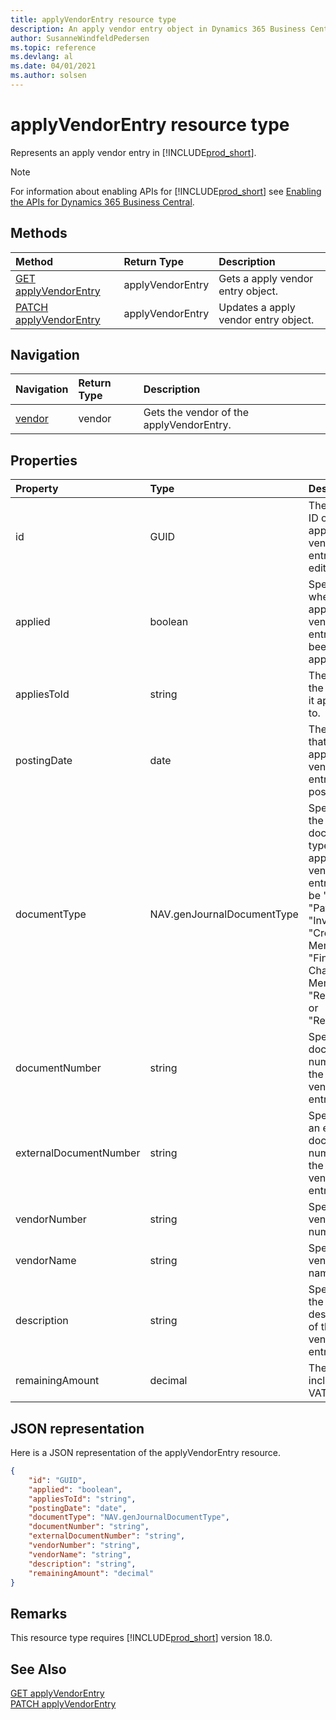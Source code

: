 ```yaml
---
title: applyVendorEntry resource type  
description: An apply vendor entry object in Dynamics 365 Business Central.
author: SusanneWindfeldPedersen
ms.topic: reference
ms.devlang: al
ms.date: 04/01/2021
ms.author: solsen
---
```


# applyVendorEntry resource type

<!-- START>DO_NOT_EDIT -->
<!-- IMPORTANT:Do not edit any of the content between here and the END>DO_NOT_EDIT. -->
Represents an apply vendor entry in [!INCLUDE[prod_short](../../../includes/prod_short.md)].

> [!NOTE]
> For information about enabling APIs for [!INCLUDE[prod_short](../../../includes/prod_short.md)] see [Enabling the APIs for Dynamics 365 Business Central](../enabling-apis-for-dynamics-nav.md).

## Methods

| Method | Return Type|Description |
|:--------------------|:-----------|:-------------------------|
|[GET applyVendorEntry](../api/dynamics_applyvendorentry_get.md)|applyVendorEntry|Gets a apply vendor entry object.|
|[PATCH applyVendorEntry](../api/dynamics_applyvendorentry_update.md)|applyVendorEntry|Updates a apply vendor entry object.|


## Navigation

| Navigation |Return Type| Description |
|:----------|:----------|:-----------------|
|[vendor](dynamics_vendor.md)|vendor |Gets the vendor of the applyVendorEntry.|

## Properties

| Property           | Type   |Description     |
|:-------------------|:-------|:---------------|
|id|GUID|The unique ID of the apply vendor entry. Non-editable.|
|applied|boolean|Specifies whether the apply vendor entry has been applied.|
|appliesToId|string|The ID of the vendor it applies to.|
|postingDate|date|The date that the apply vendor entry   is posted.|
|documentType|NAV.genJournalDocumentType|Specifies the document type of the apply vendor entry. It can be " ", "Payment", "Invoice", "Credit Memo", "Finance Charge Memo", "Reminder" or "Refund".|
|documentNumber|string|Specifies a document number for the apply vendor entry.|
|externalDocumentNumber|string|Specifies an external document number for the apply vendor entry.|
|vendorNumber|string|Specifies vendor's number.|
|vendorName|string|Specifies vendor's name.|
|description|string|Specifies the description of the apply vendor entry.|
|remainingAmount|decimal|The amount including VAT.|

## JSON representation

Here is a JSON representation of the applyVendorEntry resource.


```json
{
    "id": "GUID",
    "applied": "boolean",
    "appliesToId": "string",
    "postingDate": "date",
    "documentType": "NAV.genJournalDocumentType",
    "documentNumber": "string",
    "externalDocumentNumber": "string",
    "vendorNumber": "string",
    "vendorName": "string",
    "description": "string",
    "remainingAmount": "decimal"
}
```
<!-- IMPORTANT: END>DO_NOT_EDIT -->

## Remarks

This resource type requires [!INCLUDE[prod_short](../../../includes/prod_short.md)] version 18.0.


## See Also
[GET applyVendorEntry](../api/dynamics_applyvendorentry_get.md)  
[PATCH applyVendorEntry](../api/dynamics_applyvendorentry_update.md)  
